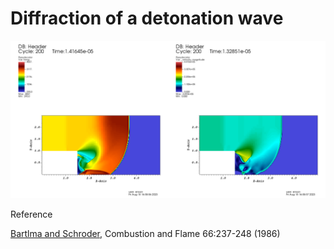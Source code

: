 # Diffraction of a detonation wave 

![](step200.png)

Reference

[Bartlma and Schroder](https://doi.org/10.1016/0010-2180(86)90137-9),
 Combustion and Flame 66:237-248 (1986)